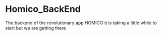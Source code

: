 # Homico_BackEnd

The backend of the revolutionary app HOMICO it is taking a little while to start but we are getting there
